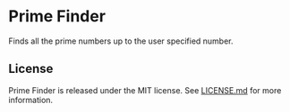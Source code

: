 # Prime Finder

Finds all the prime numbers up to the user specified number.

## License

Prime Finder is released under the MIT license. See [LICENSE.md](LICENSE.md) for more information.
